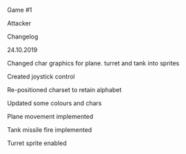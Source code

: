 Game #1

Attacker

Changelog

24.10.2019

Changed char graphics for plane. turret and tank into sprites

Created joystick control

Re-positioned charset to retain alphabet

Updated some colours and chars

Plane movement implemented

Tank missile fire implemented

Turret sprite enabled
